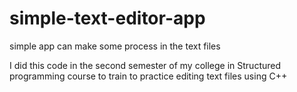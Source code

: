 # simple-text-editor-app
simple app can make some process in the text files

I did this code in the second semester of my college in Structured programming course to train to practice editing text files using C++
